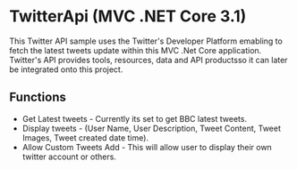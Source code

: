 # TwitterApi (MVC .NET Core 3.1)

This Twitter API sample uses the Twitter's Developer Platform emabling to fetch the latest tweets update within this MVC .Net Core application.
Twitter's API provides tools, resources, data and API productsso it can later be integrated onto this project.

## Functions

* Get Latest tweets - Currently its set to get BBC latest tweets.
* Display tweets - (User Name, User Description, Tweet Content, Tweet Images, Tweet created date time).
* Allow Custom Tweets Add - This will allow user to display their own twitter account or others.
